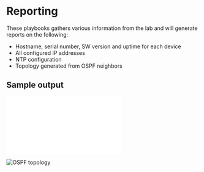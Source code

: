 # Reporting
These playbooks gathers various information from the lab and will generate reports on the following:
* Hostname, serial number, SW version and uptime for each device
* All configured IP addresses
* NTP configuration
* Topology generated from OSPF neighbors

## Sample output
![Basic report](basic_report.html)

![OSPF topology](ospf_neighbor.png)
